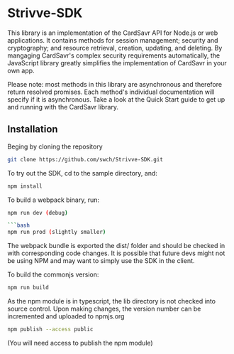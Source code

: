 # Strivve-SDK

This library is an implementation of the CardSavr API for Node.js or web applications. It contains methods for session management; security and cryptography; and resource retrieval, creation, updating, and deleting. By mangaging CardSavr's complex security requirements automatically, the JavaScript library greatly simplifies the implementation of CardSavr in your own app.

Please note: most methods in this library are asynchronous and therefore return resolved promises. Each method's individual documentation will specify if it is asynchronous.  Take a look at the Quick Start guide to get up and running with the CardSavr library.

## Installation

Beging by cloning the repository

```bash
git clone https://github.com/swch/Strivve-SDK.git
```

To try out the SDK, cd to the sample directory, and:

```bash
npm install
```

To build a webpack binary, run:

```bash
npm run dev (debug)

```bash
npm run prod (slightly smaller)
```


The webpack bundle is exported the dist/ folder and should be checked in with corresponding code changes.  It is possible that future devs might not be using NPM and may want to simply use the SDK in the client.

To build the commonjs version:

```bash
npm run build
```


As the npm module is in typescript, the lib directory is not checked into source control.  Upon making changes, the version number can be incremented and uploaded to npmjs.org

```bash
npm publish --access public
```

(You will need access to publish the npm module)